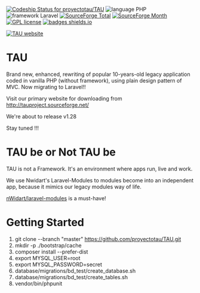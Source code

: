 [![Codeship Status for proyectotau/TAU](https://app.codeship.com/projects/6d92bdb0-0f19-0136-35ef-3ea88bf3cfc8/status?style=plastic)](https://app.codeship.com/projects/282434) ![language PHP](https://img.shields.io/badge/language-PHP-green.svg?longCache=true&style=plastic) ![framework Laravel](https://img.shields.io/badge/framework-Laravel-red.svg?longCache=true&style=plastic) [![SourceForge Total](https://img.shields.io/sourceforge/dt/tauproject.svg?longCache=true&style=plastic)](https://sourceforge.net/projects/tauproject/) [![SourceForge Month](https://img.shields.io/sourceforge/dm/tauproject.svg?longCache=true&style=plastic)](https://sourceforge.net/projects/tauproject/) [![GPL license](https://img.shields.io/badge/License-GPL-blue.svg?longCache=true&style=plastic)](http://perso.crans.org/besson/LICENSE.html) [![badges shields.io](https://img.shields.io/badge/badges-shields.io-green.svg?longCache=true&style=plastic)](https://shields.io)

[![TAU website](http://tauproject.sourceforge.net/images/logo.png)](http://tauproject.sourceforge.net/)

# TAU
Brand new, enhanced, rewriting of popular 10-years-old legacy application coded in vanilla PHP (without framework), using plain design pattern of MVC. Now migrating to Laravel!!

Visit our primary website for downloading from http://tauproject.sourceforge.net/

We're about to release v1.28

Stay tuned !!!

# TAU be or Not TAU be
TAU is not a Framework. It's an environment where apps run, live and work.

We use Nwidart's Laravel-Modules to modules become into an independent app, because it mimics our legacy modules way of life.

[nWidart/laravel-modules](https://github.com/nWidart/laravel-modules) is a must-have!

# Getting Started

1. git clone --branch "master" https://github.com/proyectotau/TAU.git
1. mkdir -p ./bootstrap/cache
1. composer install --prefer-dist
1. export MYSQL_USER=root
1. export MYSQL_PASSWORD=secret
1. database/migrations/bd_test/create_database.sh
1. database/migrations/bd_test/create_tables.sh
1. vendor/bin/phpunit